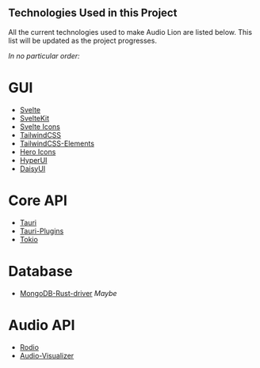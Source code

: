 ## Technologies Used in this Project

All the current technologies used to make Audio Lion are listed below. This list will be updated as the project progresses.

*In no particular order:*

# GUI
- [Svelte](https://svelte.dev/)
- [SvelteKit](https://kit.svelte.dev/)
- [Svelte Icons](https://svelte-icons.vercel.app/)
- [TailwindCSS](https://tailwindcss.com/)
- [TailwindCSS-Elements](https://tailwind-elements.com/)
- [Hero Icons](https://heroicons.com/)
- [HyperUI](https://www.hyperui.dev/)
- [DaisyUI](https://daisyui.com/)

# Core API
- [Tauri](https://tauri.app/)
- [Tauri-Plugins](https://github.com/tauri-apps/plugins-workspace)
- [Tokio](https://tokio.rs/)

# Database
- [MongoDB-Rust-driver](https://github.com/mongodb/mongo-rust-driver) *Maybe*

# Audio API
- [Rodio](https://github.com/RustAudio/rodio)
- [Audio-Visualizer](https://github.com/phip1611/audio-visualizer)